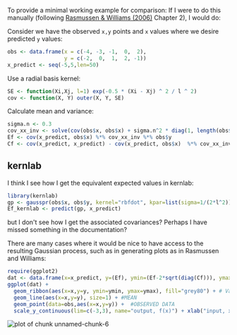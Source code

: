 




To provide a minimal working example for comparison: If I were to do this manually (following [Rasmussen & Williams (2006)](http://www.GaussianProcess.org/gpml) Chapter 2), I would do:


Consider we have the observed `x,y` points and `x` values where we desire predicted `y` values:


```r
obs <- data.frame(x = c(-4, -3, -1,  0,  2),
                  y = c(-2,  0,  1,  2, -1))
x_predict <- seq(-5,5,len=50)
```



Use a radial basis kernel:


```r
SE <- function(Xi,Xj, l=1) exp(-0.5 * (Xi - Xj) ^ 2 / l ^ 2)
cov <- function(X, Y) outer(X, Y, SE)
```


Calculate mean and variance: 


```r
sigma.n <- 0.3
cov_xx_inv <- solve(cov(obs$x, obs$x) + sigma.n^2 * diag(1, length(obs$x)))
Ef <- cov(x_predict, obs$x) %*% cov_xx_inv %*% obs$y
Cf <- cov(x_predict, x_predict) - cov(x_predict, obs$x)  %*% cov_xx_inv %*% cov(obs$x, x_predict)
```



## kernlab

I think I see how I get the equivalent expected values in kernlab:


```r
library(kernlab)
gp <- gausspr(obs$x, obs$y, kernel="rbfdot", kpar=list(sigma=1/(2*l^2)), fit=FALSE, scaled=FALSE, var=0.8)
Ef_kernlab <- predict(gp, x_predict)
```


but I don't see how I get the associated covariances?  Perhaps I have missed something in the documentation?  


There are many cases where it would be nice to have access to the resulting Gaussian process, such as in generating plots as in Rasmussen and Williams:


```r
require(ggplot2)
dat <- data.frame(x=x_predict, y=(Ef), ymin=(Ef-2*sqrt(diag(Cf))), ymax=(Ef+2*sqrt(diag(Cf))))    
ggplot(dat) +
  geom_ribbon(aes(x=x,y=y, ymin=ymin, ymax=ymax), fill="grey80") + # Var
  geom_line(aes(x=x,y=y), size=1) + #MEAN
  geom_point(data=obs,aes(x=x,y=y)) +  #OBSERVED DATA
  scale_y_continuous(lim=c(-3,3), name="output, f(x)") + xlab("input, x") 
```

![plot of chunk unnamed-chunk-6](http://carlboettiger.info/assets/figures/2012-11-15-28b3256dfe-unnamed-chunk-6.png) 







